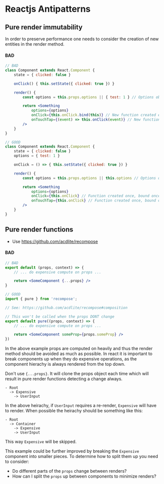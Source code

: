 # Reactjs Antipatterns

## Pure render immutability
In order to preserve performance one needs to consider the creation of new entities in the render method.

#### BAD
```jsx
// BAD
class Component extends React.Component {
    state = { clicked: false }

    onClick() { this.setState({ clicked: true }) }

    render() {
        const options = this.props.options || { test: 1 } // Options object created each render if not set

        return <Something
            options={options}
            onClick={this.onClick.bind(this)} // New function created each render
            onTouchTap={(event) => this.onClick(event)} // New function & closure created each render
        />
    }
}

// GOOD
class Component extends React.Component {
    state = { clicked: false }
    options = { test: 1 }

    onClick = () => { this.setState({ clicked: true }) }

    render() {
        const options = this.props.options || this.options // Options object created once

        return <Something
            options={options}
            onClick={this.onClick} // Function created once, bound once
            onTouchTap={this.onClick} // Function created once, bound once
        />
    }
}
```


## Pure render functions
- Use https://github.com/acdlite/recompose

#### BAD
```jsx
// BAD
export default (props, context) => {
    // ... do expensive compute on props ...

    return <SomeComponent {...props} />
}

// GOOD
import { pure } from 'recompose';

// See: https://github.com/acdlite/recompose#composition

// This won't be called when the props DONT change
export default pure((props, context) => {
    // ... do expensive compute on props ...

    return <SomeComponent someProp={props.someProp} />
})
```

In the above example props are computed on heavily and thus the render method should be avoided as much as possible.
In react it is important to break components up when they do expensive operations, as the component hierachy is always rendered
from the top down.

Don't use `{...props}`. It will clone the props object each time which will result in pure render functions detecting a change always.

```
- Root
  -> Expensive
    -> UserInput
```

In the above heirachy, if `UserInput` requires a re-render, `Expensive` will have to render. When possible the heirachy should be
something like this:

```
- Root
  -> Container
    -> Expensive
    -> UserInput
```

This way `Expensive` will be skipped.

This example could be further improved by breaking the `Expensive` component into smaller pieces. To determine how to split
them up you need to consider:
- Do different parts of the `props` change between renders?
- How can I split the `props` up between components to minimize renders?
